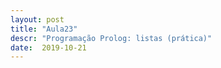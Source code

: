 ```yaml
---
layout: post
title: "Aula23"
descr: "Programação Prolog: listas (prática)"
date:  2019-10-21
---
```


